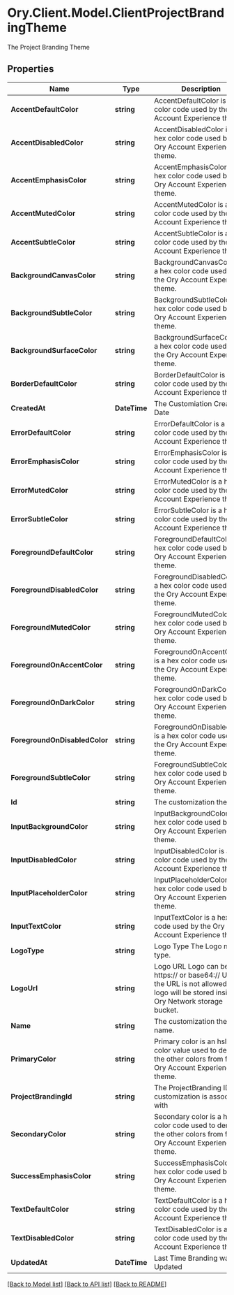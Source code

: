 # Ory.Client.Model.ClientProjectBrandingTheme
The Project Branding Theme

## Properties

Name | Type | Description | Notes
------------ | ------------- | ------------- | -------------
**AccentDefaultColor** | **string** | AccentDefaultColor is a hex color code used by the Ory Account Experience theme. | [optional] 
**AccentDisabledColor** | **string** | AccentDisabledColor is a hex color code used by the Ory Account Experience theme. | [optional] 
**AccentEmphasisColor** | **string** | AccentEmphasisColor is a hex color code used by the Ory Account Experience theme. | [optional] 
**AccentMutedColor** | **string** | AccentMutedColor is a hex color code used by the Ory Account Experience theme. | [optional] 
**AccentSubtleColor** | **string** | AccentSubtleColor is a hex color code used by the Ory Account Experience theme. | [optional] 
**BackgroundCanvasColor** | **string** | BackgroundCanvasColor is a hex color code used by the Ory Account Experience theme. | [optional] 
**BackgroundSubtleColor** | **string** | BackgroundSubtleColor is a hex color code used by the Ory Account Experience theme. | [optional] 
**BackgroundSurfaceColor** | **string** | BackgroundSurfaceColor is a hex color code used by the Ory Account Experience theme. | [optional] 
**BorderDefaultColor** | **string** | BorderDefaultColor is a hex color code used by the Ory Account Experience theme. | [optional] 
**CreatedAt** | **DateTime** | The Customiation Creation Date | [readonly] 
**ErrorDefaultColor** | **string** | ErrorDefaultColor is a hex color code used by the Ory Account Experience theme. | [optional] 
**ErrorEmphasisColor** | **string** | ErrorEmphasisColor is a hex color code used by the Ory Account Experience theme. | [optional] 
**ErrorMutedColor** | **string** | ErrorMutedColor is a hex color code used by the Ory Account Experience theme. | [optional] 
**ErrorSubtleColor** | **string** | ErrorSubtleColor is a hex color code used by the Ory Account Experience theme. | [optional] 
**ForegroundDefaultColor** | **string** | ForegroundDefaultColor is a hex color code used by the Ory Account Experience theme. | [optional] 
**ForegroundDisabledColor** | **string** | ForegroundDisabledColor is a hex color code used by the Ory Account Experience theme. | [optional] 
**ForegroundMutedColor** | **string** | ForegroundMutedColor is a hex color code used by the Ory Account Experience theme. | [optional] 
**ForegroundOnAccentColor** | **string** | ForegroundOnAccentColor is a hex color code used by the Ory Account Experience theme. | [optional] 
**ForegroundOnDarkColor** | **string** | ForegroundOnDarkColor is a hex color code used by the Ory Account Experience theme. | [optional] 
**ForegroundOnDisabledColor** | **string** | ForegroundOnDisabledColor is a hex color code used by the Ory Account Experience theme. | [optional] 
**ForegroundSubtleColor** | **string** | ForegroundSubtleColor is a hex color code used by the Ory Account Experience theme. | [optional] 
**Id** | **string** | The customization theme ID. | [readonly] 
**InputBackgroundColor** | **string** | InputBackgroundColor is a hex color code used by the Ory Account Experience theme. | [optional] 
**InputDisabledColor** | **string** | InputDisabledColor is a hex color code used by the Ory Account Experience theme. | [optional] 
**InputPlaceholderColor** | **string** | InputPlaceholderColor is a hex color code used by the Ory Account Experience theme. | [optional] 
**InputTextColor** | **string** | InputTextColor is a hex color code used by the Ory Account Experience theme. | [optional] 
**LogoType** | **string** | Logo Type The Logo mime type. | [optional] 
**LogoUrl** | **string** | Logo URL Logo can be an https:// or base64:// URL. If the URL is not allowed, the logo will be stored inside the Ory Network storage bucket. | [optional] 
**Name** | **string** | The customization theme name. | 
**PrimaryColor** | **string** | Primary color is an hsla color value used to derive the other colors from for the Ory Account Experience theme. | [optional] 
**ProjectBrandingId** | **string** | The ProjectBranding ID this customization is associated with | 
**SecondaryColor** | **string** | Secondary color is a hsla color code used to derive the other colors from for the Ory Account Experience theme. | [optional] 
**SuccessEmphasisColor** | **string** | SuccessEmphasisColor is a hex color code used by the Ory Account Experience theme. | [optional] 
**TextDefaultColor** | **string** | TextDefaultColor is a hex color code used by the Ory Account Experience theme. | [optional] 
**TextDisabledColor** | **string** | TextDisabledColor is a hex color code used by the Ory Account Experience theme. | [optional] 
**UpdatedAt** | **DateTime** | Last Time Branding was Updated | [readonly] 

[[Back to Model list]](../README.md#documentation-for-models) [[Back to API list]](../README.md#documentation-for-api-endpoints) [[Back to README]](../README.md)

